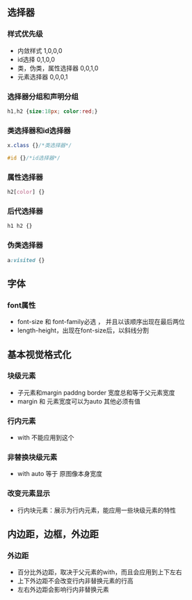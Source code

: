 ## 选择器

### 样式优先级

- 内敛样式 1,0,0,0
- id选择 0,1,0,0
- 类，伪类，属性选择器 0,0,1,0
- 元素选择器 0,0,0,1

### 选择器分组和声明分组

```css
h1,h2 {size:18px; color:red;}
```

### 类选择器和id选择器

```css
x.class {}/*类选择器*/

#id {}/*id选择器*/
```

### 属性选择器

```css
h2[color] {}
```

### 后代选择器

```css
h1 h2 {}
```

### 伪类选择器

```css
a:visited {}
```

## 字体

### font属性

- font-size 和 font-family必选 ， 并且以该顺序出现在最后两位
- length-height，出现在font-size后，以斜线分割

## 基本视觉格式化

### 块级元素

- 子元素和margin paddng border 宽度总和等于父元素宽度
- margin 和 元素宽度可以为auto 其他必须有值

### 行内元素

- with 不能应用到这个

### 非替换块级元素

- with auto 等于 原图像本身宽度

### 改变元素显示

- 行内块元素：展示为行内元素，能应用一些块级元素的特性

## 内边距，边框，外边距

### 外边距

- 百分比外边距，取决于父元素的with，而且会应用到上下左右
- 上下外边距不会改变行内非替换元素的行高
- 左右外边距会影响行内非替换元素
